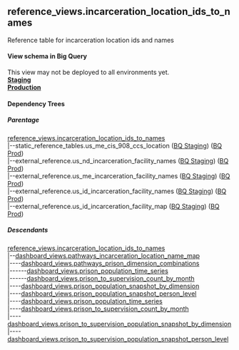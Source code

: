 ## reference_views.incarceration_location_ids_to_names
Reference table for incarceration location ids and names

#### View schema in Big Query
This view may not be deployed to all environments yet.<br/>
[**Staging**](https://console.cloud.google.com/bigquery?pli=1&p=recidiviz-staging&page=table&project=recidiviz-staging&d=reference_views&t=incarceration_location_ids_to_names)
<br/>
[**Production**](https://console.cloud.google.com/bigquery?pli=1&p=recidiviz-123&page=table&project=recidiviz-123&d=reference_views&t=incarceration_location_ids_to_names)
<br/>

#### Dependency Trees

##### Parentage
[reference_views.incarceration_location_ids_to_names](../reference_views/incarceration_location_ids_to_names.md) <br/>
|--static_reference_tables.us_me_cis_908_ccs_location ([BQ Staging](https://console.cloud.google.com/bigquery?pli=1&p=recidiviz-staging&page=table&project=recidiviz-staging&d=static_reference_tables&t=us_me_cis_908_ccs_location)) ([BQ Prod](https://console.cloud.google.com/bigquery?pli=1&p=recidiviz-123&page=table&project=recidiviz-123&d=static_reference_tables&t=us_me_cis_908_ccs_location)) <br/>
|--external_reference.us_nd_incarceration_facility_names ([BQ Staging](https://console.cloud.google.com/bigquery?pli=1&p=recidiviz-staging&page=table&project=recidiviz-staging&d=external_reference&t=us_nd_incarceration_facility_names)) ([BQ Prod](https://console.cloud.google.com/bigquery?pli=1&p=recidiviz-123&page=table&project=recidiviz-123&d=external_reference&t=us_nd_incarceration_facility_names)) <br/>
|--external_reference.us_me_incarceration_facility_names ([BQ Staging](https://console.cloud.google.com/bigquery?pli=1&p=recidiviz-staging&page=table&project=recidiviz-staging&d=external_reference&t=us_me_incarceration_facility_names)) ([BQ Prod](https://console.cloud.google.com/bigquery?pli=1&p=recidiviz-123&page=table&project=recidiviz-123&d=external_reference&t=us_me_incarceration_facility_names)) <br/>
|--external_reference.us_id_incarceration_facility_names ([BQ Staging](https://console.cloud.google.com/bigquery?pli=1&p=recidiviz-staging&page=table&project=recidiviz-staging&d=external_reference&t=us_id_incarceration_facility_names)) ([BQ Prod](https://console.cloud.google.com/bigquery?pli=1&p=recidiviz-123&page=table&project=recidiviz-123&d=external_reference&t=us_id_incarceration_facility_names)) <br/>
|--external_reference.us_id_incarceration_facility_map ([BQ Staging](https://console.cloud.google.com/bigquery?pli=1&p=recidiviz-staging&page=table&project=recidiviz-staging&d=external_reference&t=us_id_incarceration_facility_map)) ([BQ Prod](https://console.cloud.google.com/bigquery?pli=1&p=recidiviz-123&page=table&project=recidiviz-123&d=external_reference&t=us_id_incarceration_facility_map)) <br/>


##### Descendants
[reference_views.incarceration_location_ids_to_names](../reference_views/incarceration_location_ids_to_names.md) <br/>
|--[dashboard_views.pathways_incarceration_location_name_map](../dashboard_views/pathways_incarceration_location_name_map.md) <br/>
|----[dashboard_views.pathways_prison_dimension_combinations](../dashboard_views/pathways_prison_dimension_combinations.md) <br/>
|------[dashboard_views.prison_population_time_series](../dashboard_views/prison_population_time_series.md) <br/>
|------[dashboard_views.prison_to_supervision_count_by_month](../dashboard_views/prison_to_supervision_count_by_month.md) <br/>
|----[dashboard_views.prison_population_snapshot_by_dimension](../dashboard_views/prison_population_snapshot_by_dimension.md) <br/>
|----[dashboard_views.prison_population_snapshot_person_level](../dashboard_views/prison_population_snapshot_person_level.md) <br/>
|----[dashboard_views.prison_population_time_series](../dashboard_views/prison_population_time_series.md) <br/>
|----[dashboard_views.prison_to_supervision_count_by_month](../dashboard_views/prison_to_supervision_count_by_month.md) <br/>
|----[dashboard_views.prison_to_supervision_population_snapshot_by_dimension](../dashboard_views/prison_to_supervision_population_snapshot_by_dimension.md) <br/>
|----[dashboard_views.prison_to_supervision_population_snapshot_person_level](../dashboard_views/prison_to_supervision_population_snapshot_person_level.md) <br/>

